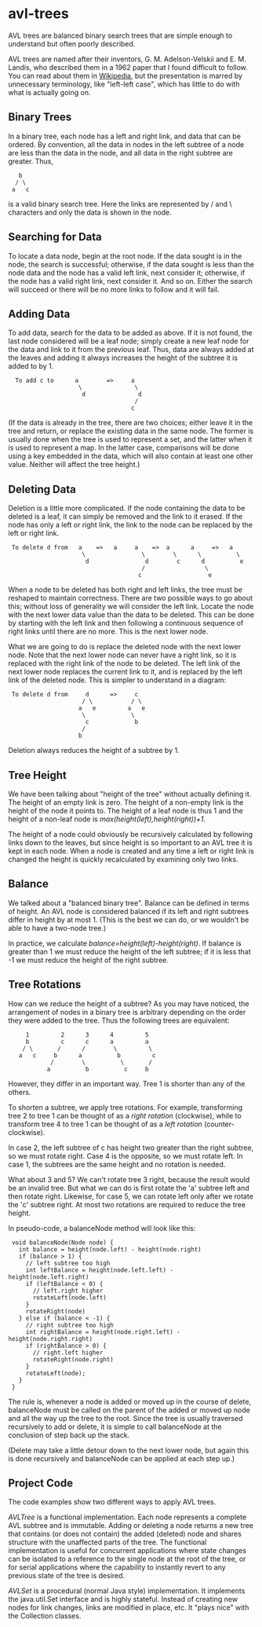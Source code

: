 avl-trees
=========

AVL trees are balanced binary search trees that are simple enough to understand but often
poorly described.

AVL trees are named after their inventors, G. M. Adelson-Velskii and E. M. Landis, who
described them in a 1962 paper that I found difficult to follow. You can read about
them in [Wikipedia](https://en.wikipedia.org/wiki/AVL_tree), but the presentation is
marred by unnecessary terminology, like "left-left case", which has little to do with
what is actually going on.

Binary Trees
------------

In a binary tree, each node has a left and right link, and data that can be ordered.
By convention, all the data in nodes in the left subtree of a node are less than
the data in the node, and all data in the right subtree are greater. Thus,

       b
      / \
     a   c

is a valid binary search tree. Here the links are represented by / and \ characters
and only the data is shown in the node.

Searching for Data
------------------

To locate a data node, begin at the root node. If the data
sought is in the node, the search is successful; otherwise, if the data sought is less
than the node data and the node has a valid left link, next consider it; otherwise,
if the node has a valid right link, next consider it. And so on.
Either the search will succeed or there will be no more links to follow and it
will fail.

Adding Data
-----------

To add data, search for the data to be added as above. If it is not found, the last node
considered will be a leaf node; simply create a new leaf node for the data and link to it
from the previous leaf. Thus, data are always added at the leaves and adding it always
increases the height of the subtree it is added to by 1.

      To add c to      a        =>     a
                        \               \
                         d               d
                                        /
                                       c

(If the data is already in the tree, there are two choices; either leave it
in the tree and return, or replace the existing data in the same node. The former is
usually done when the tree is used to represent a set, and the latter when it is used to
represent a map. In the latter case, comparisons will be done using a key embedded in
the data, which will also contain at least one other value. Neither will affect the
tree height.)

Deleting Data
-------------

Deletion is a little more complicated. If the node containing the data to be deleted
is a leaf, it can simply be removed and the link to it erased. If the node has only
a left or right link, the link to the node can be replaced by the left or right link.

     To delete d from   a    =>   a     a    =>  a      a     =>   a
                         \                \        \      \          \
                          d                d        c      d          e
                                          /                 \
                                         c                   e

When a node to be deleted has both right and left links, the tree must be reshaped
to maintain correctness. There are two possible ways to go about this; without loss
of generality we will consider the left link. Locate the node with the next lower
data value than the data to be deleted. This can be done by starting with the left
link and then following a continuous sequence of right links until there are no
more. This is the next lower node.

What we are going to do is replace the deleted node with the next lower node.
Note that the next lower node can never have a right link, so it is replaced
with the right link of the node to be deleted. The left link of the next lower
node replaces the current link to it, and is replaced by the left link of the
deleted node. This is simpler to understand in a diagram:

     To delete d from     d      =>     c
                         / \           / \
                        a   e         a   e
                         \             \
                          c             b
                         /
                        b

Deletion always reduces the height of a subtree by 1.

Tree Height
-----------

We have been talking about "height of the tree" without actually defining it.
The height of an empty link is zero. The height of a non-empty link is the
height of the node it points to. The height of a leaf node is thus 1 and
the height of a non-leaf node is _max(height(left),height(right))+1_.

The height of a node could obviously be recursively calculated by following links
down to the leaves, but since height is so important to an AVL tree it is kept
in each node. When a node is created and any time a left or right link is changed
the height is quickly recalculated by examining only two links.

Balance
-------

We talked about a "balanced binary tree". Balance can be defined in terms of
height. An AVL node is considered balanced if its left and right subtrees
differ in height by at most 1. (This is the best we can do, or we wouldn't be
able to have a two-node tree.)

In practice, we calculate _balance=height(left)-height(right)_. If balance
is greater than 1 we must reduce the height of the left subtree; if it is
less that -1 we must reduce the height of the right subtree.

Tree Rotations
--------------

How can we reduce the height of a subtree? As you may have noticed, the arrangement
of nodes in a binary tree is arbitrary depending on the order they were added to
the tree. Thus the following trees are equivalent:

         1         2      3      4         5
         b         c      c      a         a 
        / \       /      /        \         \ 
       a   c     b      a          b         c 
                /        \          \       / 
               a          b          c     b

However, they differ in an important way. Tree 1 is shorter than
any of the others.

To shorten a subtree, we apply tree rotations. For example, transforming
tree 2 to tree 1 can be thought of as a _right rotation_ (clockwise),
while to transform tree 4 to tree 1 can be thought of as a _left rotation_
(counter-clockwise).

In case 2, the left subtree of c has height two greater than the right subtree,
so we must rotate right. Case 4 is the opposite, so we must rotate left.
In case 1, the subtrees are the same height and no rotation is needed.

What about 3 and 5? We can't rotate tree 3 right, because the result would be
an invalid tree. But what we can do is first rotate the 'a' subtree left and
then rotate right. Likewise, for case 5, we can rotate left only after we
rotate the 'c' subtree right. At most two rotations are required to reduce
the tree height.

In pseudo-code, a balanceNode method will look like this:

     void balanceNode(Node node) {
       int balance = height(node.left) - height(node.right)
       if (balance > 1) {
         // left subtree too high
         int leftBalance = height(node.left.left) - height(node.left.right)
         if (leftBalance < 0) {
           // left.right higher
           rotateLeft(node.left)
         }
         rotateRight(node)
       } else if (balance < -1) {
         // right subtree too high
         int rightBalance = height(node.right.left) - height(node.right.right)
         if (rightBalance > 0) {
           // right.left higher
           rotateRight(node.right)
         }
         rotateLeft(node);
       }
     }

The rule is, whenever a node is added or moved up in the course of delete, balanceNode
must be called on the parent of the added or moved up node and all the way up the tree
to the root. Since the tree is usually traversed recursively to add or delete,
it is simple to call balanceNode at the conclusion of step back up the stack.

(Delete may take a little detour down to the next lower node, but again this is done
recursively and balanceNode can be applied at each step up.)

Project Code
------------

The code examples show two different ways to apply AVL trees.

*AVLTree* is a functional implementation. Each node represents a complete AVL subtree
and is immutable. Adding or deleting a node returns a new tree that contains (or
does not contain) the added (deleted) node and shares structure with the unaffected
parts of the tree. The functional implementation is useful for concurrent
applications where state changes can be isolated to a reference to the single node
at the root of the tree, or for serial applications where the capability to
instantly revert to any previous state of the tree is desired.

*AVLSet* is a procedural (normal Java style) implementation. It implements the
java.util.Set interface and is highly stateful. Instead of creating new nodes
for link changes, links are modified in place, etc. It "plays nice" with the
Collection classes.

